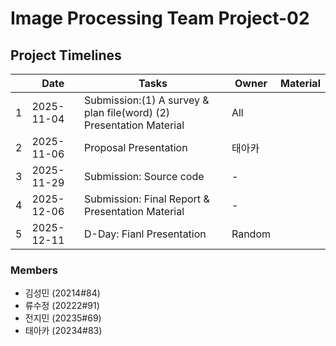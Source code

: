# Image Processing Team Project-02

## Project Timelines

|  | Date | Tasks | Owner | Material |
| --- | --- | --- | --- | --- |
| 1 | 2025-11-04 | Submission:(1) A survey & plan file(word) (2) Presentation Material | All |  |
| 2 | 2025-11-06 | Proposal Presentation | 태아카 |  |
| 3 | 2025-11-29 | Submission: Source code | - |  |
| 4 | 2025-12-06 | Submission: Final Report & Presentation Material | - |  |
| 5 | 2025-12-11 | D-Day: Fianl Presentation | Random |  |

### Members
- 김성민 (20214#84)
- 류수정 (20222#91)
- 전지민 (20235#69)
- 태아카 (20234#83)